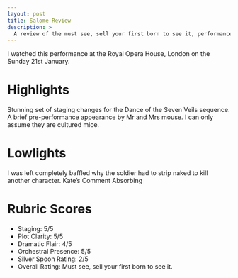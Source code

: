 ```yaml
---
layout: post
title: Salome Review
description: >
  A review of the must see, sell your first born to see it, performance of Salome at the Royal Opera House, Covent Garden.
---
```


I watched this performance at the Royal Opera House, London on the Sunday 21st January.

# Highlights
Stunning set of staging changes for the Dance of the Seven Veils sequence.
A brief pre-performance appearance by Mr and Mrs mouse. I can only assume they are cultured mice.

# Lowlights
I was left completely baffled why the soldier had to strip naked to kill another character.
Kate’s Comment
Absorbing

# Rubric Scores

* Staging: 5/5
* Plot Clarity: 5/5
* Dramatic Flair: 4/5
* Orchestral Presence: 5/5
* Silver Spoon Rating: 2/5
* Overall Rating: Must see, sell your first born to see it.